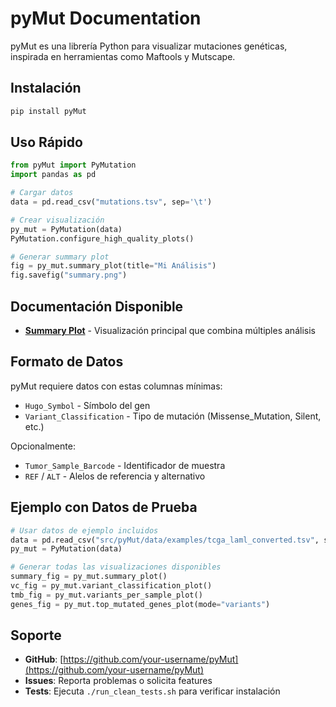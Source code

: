 # pyMut Documentation

pyMut es una librería Python para visualizar mutaciones genéticas, inspirada en herramientas como Maftools y Mutscape.

## Instalación

```bash
pip install pyMut
```

## Uso Rápido

```python
from pyMut import PyMutation
import pandas as pd

# Cargar datos
data = pd.read_csv("mutations.tsv", sep='\t')

# Crear visualización
py_mut = PyMutation(data)
PyMutation.configure_high_quality_plots()

# Generar summary plot
fig = py_mut.summary_plot(title="Mi Análisis")
fig.savefig("summary.png")
```

## Documentación Disponible

- **[Summary Plot](api/Visualization/summary_plot.md)** - Visualización principal que combina múltiples análisis

## Formato de Datos

pyMut requiere datos con estas columnas mínimas:

- `Hugo_Symbol` - Símbolo del gen
- `Variant_Classification` - Tipo de mutación (Missense_Mutation, Silent, etc.)

Opcionalmente:
- `Tumor_Sample_Barcode` - Identificador de muestra
- `REF` / `ALT` - Alelos de referencia y alternativo

## Ejemplo con Datos de Prueba

```python
# Usar datos de ejemplo incluidos
data = pd.read_csv("src/pyMut/data/examples/tcga_laml_converted.tsv", sep='\t')
py_mut = PyMutation(data)

# Generar todas las visualizaciones disponibles
summary_fig = py_mut.summary_plot()
vc_fig = py_mut.variant_classification_plot()
tmb_fig = py_mut.variants_per_sample_plot()
genes_fig = py_mut.top_mutated_genes_plot(mode="variants")
```

## Soporte

- **GitHub**: [https://github.com/your-username/pyMut](https://github.com/your-username/pyMut)
- **Issues**: Reporta problemas o solicita features
- **Tests**: Ejecuta `./run_clean_tests.sh` para verificar instalación
